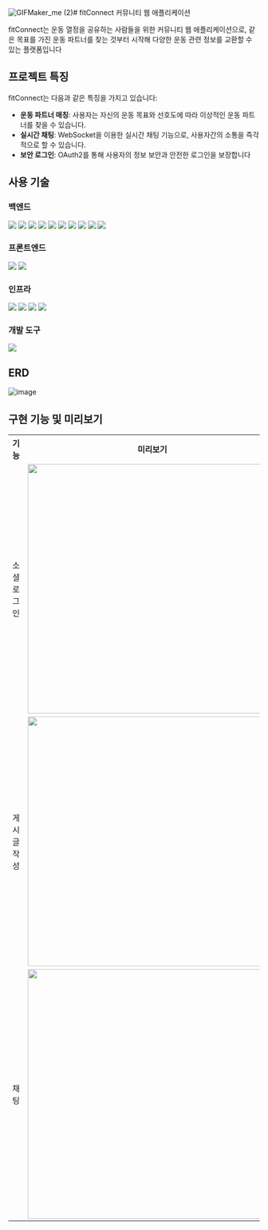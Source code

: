 ![GIFMaker_me (2)](https://github.com/xogns4909/fitConnect/assets/50618668/cc56885f-7c2d-4ce9-8fee-403d09871de5)# fitConnect 커뮤니티 웹 애플리케이션

fitConnect는 운동 열정을 공유하는 사람들을 위한 커뮤니티 웹 애플리케이션으로, 같은 목표를 가진 운동 파트너를 찾는 것부터 시작해 다양한 운동 관련 정보를 교환할 수 있는 플랫폼입니다

## 프로젝트 특징

fitConnect는 다음과 같은 특징을 가지고 있습니다:

- **운동 파트너 매칭**: 사용자는 자신의 운동 목표와 선호도에 따라 이상적인 운동 파트너를 찾을 수 있습니다.
- **실시간 채팅**: WebSocket을 이용한 실시간 채팅 기능으로, 사용자간의 소통을 즉각적으로 할 수 있습니다.
- **보안 로그인**: OAuth2를 통해 사용자의 정보 보안과 안전한 로그인을 보장합니다

## 사용 기술

### 백엔드

<img src="https://img.shields.io/badge/Java-007396?style=for-the-badge&logo=java&logoColor=white"> <img src="https://img.shields.io/badge/Spring Boot-6DB33F?style=for-the-badge&logo=springboot&logoColor=white"> <img src="https://img.shields.io/badge/QueryDSL-FFCA28?style=for-the-badge&logo=querydsl&logoColor=white"> <img src="https://img.shields.io/badge/MySQL-4479A1?style=for-the-badge&logo=mysql&logoColor=white"> <img src="https://img.shields.io/badge/JPA-007396?style=for-the-badge&logo=jpa&logoColor=white"> <img src="https://img.shields.io/badge/OAuth2-4267B2?style=for-the-badge&logo=oauth&logoColor=white"> <img src="https://img.shields.io/badge/WebSocket-010101?style=for-the-badge&logo=websocket&logoColor=white"> <img src="https://img.shields.io/badge/H2 Database-ffffff?style=for-the-badge&logo=h2&logoColor=black"> <img src="https://img.shields.io/badge/JUnit5-25A162?style=for-the-badge&logo=junit5&logoColor=white"> <img src="https://img.shields.io/badge/Mockito-FF4500?style=for-the-badge&logo=mockito&logoColor=white">

### 프론트엔드

<img src="https://img.shields.io/badge/JavaScript-F7DF1E?style=for-the-badge&logo=javascript&logoColor=black"> <img src="https://img.shields.io/badge/React-61DAFB?style=for-the-badge&logo=react&logoColor=black">

### 인프라

<img src="https://img.shields.io/badge/Docker-2496ED?style=for-the-badge&logo=docker&logoColor=white"> <img src="https://img.shields.io/badge/AWS S3-569A31?style=for-the-badge&logo=amazons3&logoColor=white"> <img src="https://img.shields.io/badge/AWS RDS-527FFF?style=for-the-badge&logo=amazonrds&logoColor=white"> <img src="https://img.shields.io/badge/AWS Elastic Beanstalk-232F3E?style=for-the-badge&logo=awselasticbeanstalk&logoColor=white">

### 개발 도구

<img src="https://img.shields.io/badge/IntelliJ IDEA-000000?style=for-the-badge&logo=intellijidea&logoColor=white">

## ERD

![image](https://github.com/xogns4909/fitConnect/assets/50618668/b75c5612-c6a5-47bd-b912-cfd7649aff28)

## 구현 기능 및 미리보기

<table>
  <tr>
    <th>기능</th>
    <th>미리보기</th>
    <th>기능</th>
    <th>미리보기</th>
  </tr>
  <tr>
    <td>소셜 로그인</td>
    <td><img src="https://github.com/xogns4909/fitConnect/assets/50618668/29cd0767-5c34-4c6a-a783-230f0c272445" width="500"></td>
    <td>동적 게시글 검색</td>
    <td><img src="https://github.com/xogns4909/fitConnect/assets/50618668/a820b620-6d11-40aa-b0af-f85dbfc33834" width="500"></td>
  </tr>
  <tr>
    <td>게시글 작성</td>
    <td><img src="https://github.com/xogns4909/fitConnect/assets/50618668/9e64aaf1-4a39-4633-9d75-5155d5cd30fe" width="500"></td>
    <td>리뷰 작성</td>
    <td><img src="https://github.com/xogns4909/fitConnect/assets/50618668/7715e6ba-f6a4-47fc-9b1b-c96816b77e07" width="500"></td>
  </tr>
  <tr>
    <td>채팅</td>
    <td colspan="3"><img src="https://github.com/xogns4909/fitConnect/assets/50618668/b513a4dc-07e9-4ee0-a61d-9060c751b540" width="500"></td>
  </tr>
</table>
